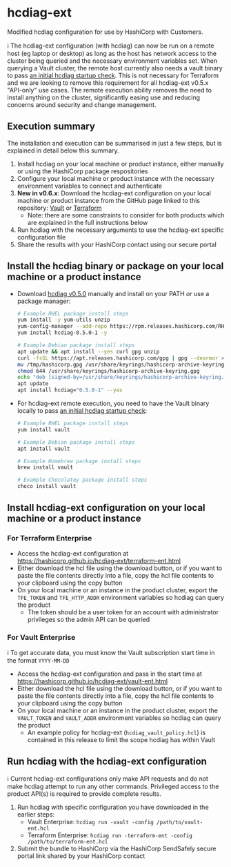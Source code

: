 # hcdiag-ext

Modified hcdiag configuration for use by HashiCorp with Customers.

ℹ️ The hcdiag-ext configuration (with hcdiag) can now be run on a remote host (eg laptop or desktop) as long as the host has network access to the cluster being queried and the necessary environment variables set. When querying a Vault cluster, the remote host currently also needs a vault binary to pass [an initial hcdiag startup check](https://github.com/hashicorp/hcdiag/blob/v0.5.0/agent/agent.go#L443-L467). This is not necessary for Terraform and we are looking to remove this requirement for all hcdiag-ext v0.5.x "API-only" use cases. The remote execution ability removes the need to install anything on the cluster, significantly easing use and reducing concerns around security and change management.

## Execution summary

The installation and execution can be summarised in just a few steps, but is explained in detail below this summary.

1. Install hcdiag on your local machine or product instance, either manually or using the HashiCorp package respositories
1. Configure your local machine or product instance with the necessary environment variables to connect and authenticate
1. **New in v0.6.x**: Download the hcdiag-ext configuration on your local machine or product instance from the GitHub page linked to this repository: [Vault](https://hashicorp.github.io/hcdiag-ext/vault-ent.html) or [Terraform](https://hashicorp.github.io/hcdiag-ext/terraform-ent.html)
    - Note: there are some constraints to consider for both products which are explained in the full instructions below
1. Run hcdiag with the necessary arguments to use the hcdiag-ext specific configuration file
1. Share the results with your HashiCorp contact using our secure portal

## Install the hcdiag binary or package on your local machine or a product instance

- Download [hcdiag v0.5.0](https://releases.hashicorp.com/hcdiag/0.5.0/) manually and install on your PATH _or_ use a package manager:

  ```sh
  # Example RHEL package install steps
  yum install -y yum-utils unzip
  yum-config-manager --add-repo https://rpm.releases.hashicorp.com/RHEL/hashicorp.repo
  yum install hcdiag-0.5.0-1 -y
  ```
  
  ```sh
  # Example Debian package install steps
  apt update && apt install --yes curl gpg unzip
  curl -fsSL https://apt.releases.hashicorp.com/gpg | gpg --dearmor > /tmp/hashicorp.gpg
  mv /tmp/hashicorp.gpg /usr/share/keyrings/hashicorp-archive-keyring.gpg
  chmod 644 /usr/share/keyrings/hashicorp-archive-keyring.gpg
  echo "deb [signed-by=/usr/share/keyrings/hashicorp-archive-keyring.gpg] https://apt.releases.hashicorp.com $(lsb_release -cs) main" | tee /etc/apt/sources.list.d/hashicorp.list
  apt update
  apt install hcdiag="0.5.0-1" --yes
  ```

- For hcdiag-ext remote execution, you need to have the Vault binary locally to pass [an initial hcdiag startup check](https://github.com/hashicorp/hcdiag/blob/v0.5.0/agent/agent.go#L443-L467):

  ```sh
  # Example RHEL package install steps
  yum install vault
  ```

  ```sh
  # Example Debian package install steps
  apt install vault
  ```
  
  ```sh
  # Example Homebrew package install steps
  brew install vault
  ```
  
  ```sh
  # Example Chocolatey package install steps
  choco install vault
  ```

## Install hcdiag-ext configuration on your local machine or a product instance

### For Terraform Enterprise
  
- Access the hcdiag-ext configuration at https://hashicorp.github.io/hcdiag-ext/terraform-ent.html
- Either download the hcl file using the download button, or if you want to paste the file contents directly into a file, copy the hcl file contents to your clipboard using the copy button
- On your local machine or an instance in the product cluster, export the `TFE_TOKEN` and `TFE_HTTP_ADDR` environment variables so hcdiag can query the product
  - The token should be a user token for an account with administrator privileges so the admin API can be queried

### For Vault Enterprise

ℹ️ To get accurate data, you must know the Vault subscription start time in the format `YYYY-MM-DD`

- Access the hcdiag-ext configuration and pass in the start time at https://hashicorp.github.io/hcdiag-ext/vault-ent.html
- Either download the hcl file using the download button, or if you want to paste the file contents directly into a file, copy the hcl file contents to your clipboard using the copy button
- On your local machine or an instance in the product cluster, export the `VAULT_TOKEN` and `VAULT_ADDR` environment variables so hcdiag can query the product
  - An example policy for hcdiag-ext (`hcdiag_vault_policy.hcl`) is contained in this release to limit the scope hcdiag has within Vault

## Run hcdiag with the hcdiag-ext configuration

ℹ️ Current hcdiag-ext configurations only make API requests and do not make hcdiag attempt to run any other commands. Privileged access to the product API(s) is required to provide complete results.

1. Run hcdiag with specific configuration you have downloaded in the earlier steps:
    - Vault Enterprise: `hcdiag run -vault -config /path/to/vault-ent.hcl`
    - Terraform Enterprise: `hcdiag run -terraform-ent -config /path/to/terraform-ent.hcl`
1. Submit the bundle to HashiCorp via the HashiCorp SendSafely secure portal link shared by your HashiCorp contact
